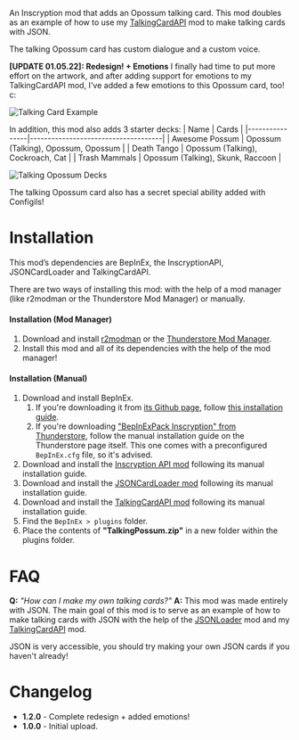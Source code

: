An Inscryption mod that adds an Opossum talking card. This mod doubles as an example of how to use my [TalkingCardAPI](https://inscryption.thunderstore.io/package/KellyBetty/TalkingCardAPI/) mod to make talking cards with JSON.

The talking Opossum card has custom dialogue and a custom voice.

**\[UPDATE 01.05.22]: Redesign! + Emotions** I finally had time to put more effort on the artwork, and after adding support for emotions to my TalkingCardAPI mod, I've added a few emotions to this Opossum card, too! c:

![Talking Card Example](https://i.imgur.com/oe779Ar.gif)

In addition, this mod also adds 3 starter decks:
| Name           | Cards                               |
|----------------|-------------------------------------|
| Awesome Possum | Opossum (Talking), Opossum, Opossum |
| Death Tango    | Opossum (Talking), Cockroach, Cat   |
| Trash Mammals  | Opossum (Talking), Skunk, Raccoon   |

![Talking Opossum Decks](https://i.imgur.com/rlsiNAj.png)

The talking Opossum card also has a secret special ability added with Configils!

# Installation
This mod’s dependencies are BepInEx, the InscryptionAPI, JSONCardLoader and TalkingCardAPI.

There are two ways of installing this mod: with the help of a mod manager (like r2modman or the Thunderstore Mod Manager) or manually.

#### Installation (Mod Manager)
1. Download and install [r2modman](https://thunderstore.io/package/ebkr/r2modman/) or the [Thunderstore Mod Manager](https://www.overwolf.com/app/Thunderstore-Thunderstore_Mod_Manager).
2. Install this mod and all of its dependencies with the help of the mod manager! 

#### Installation (Manual)
1. Download and install BepInEx.
    1. If you're downloading it from [its Github page](https://github.com/BepInEx/BepInEx/releases), follow [this installation guide](https://docs.bepinex.dev/articles/user_guide/installation/index.html#where-to-download-bepinex).
    2. If you're downloading ["BepInExPack Inscryption" from Thunderstore](https://inscryption.thunderstore.io/package/BepInEx/BepInExPack_Inscryption/), follow the manual installation guide on the Thunderstore page itself. This one comes with a preconfigured `BepInEx.cfg` file, so it's advised.
3. Download and install the [Inscryption API mod](https://inscryption.thunderstore.io/package/API_dev/API/) following its manual installation guide.
4. Download and install the [JSONCardLoader mod](https://inscryption.thunderstore.io/package/MADH95Mods/JSONCardLoader/) following its manual installation guide.
5. Download and install the [TalkingCardAPI mod](https://inscryption.thunderstore.io/package/KellyBetty/TalkingCardAPI/) following its manual installation guide.
6. Find the `BepInEx > plugins` folder.
7. Place the contents of **"TalkingPossum.zip"** in a new folder within the plugins folder.

# FAQ

**Q:** *"How can I make my own talking cards?"*
**A:** This mod was made entirely with JSON. The main goal of this mod is to serve as an example of how to make talking cards with JSON with the help of the [JSONLoader](https://inscryption.thunderstore.io/package/MADH95Mods/JSONCardLoader/) mod and my [TalkingCardAPI](https://inscryption.thunderstore.io/package/KellyBetty/TalkingCardAPI/) mod.

JSON is very accessible, you should try making your own JSON cards if you haven't already!

# Changelog

- **1.2.0** - Complete redesign + added emotions!
- **1.0.0** - Initial upload.